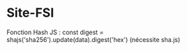 # Site-FSI

Fonction Hash JS : const digest = shajs('sha256').update(data).digest('hex') (nécessite sha.js)
